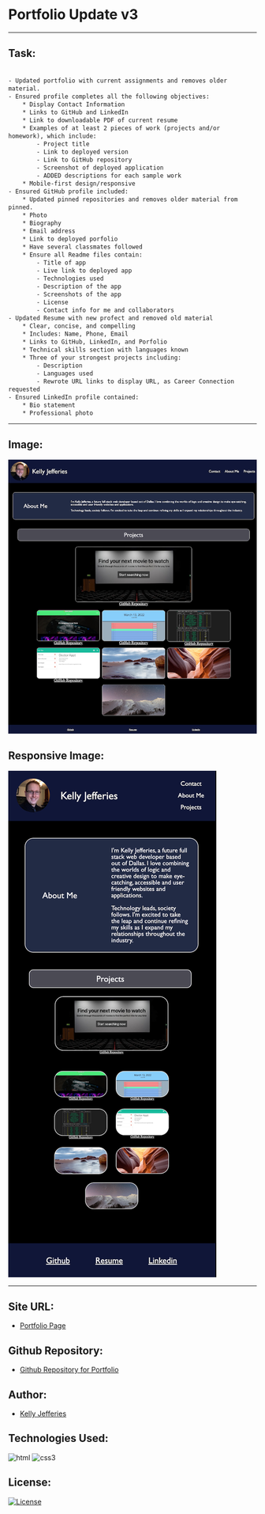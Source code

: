 # Portfolio Update v3

-----

## Task:
```

- Updated portfolio with current assignments and removes older material.
- Ensured profile completes all the following objectives:
    * Display Contact Information
    * Links to GitHub and LinkedIn
    * Link to downloadable PDF of current resume
    * Examples of at least 2 pieces of work (projects and/or homework), which include:
        - Project title
        - Link to deployed version
        - Link to GitHub repository
        - Screenshot of deployed application
        - ADDED descriptions for each sample work
    * Mobile-first design/responsive
- Ensured GitHub profile included:
    * Updated pinned repositories and removes older material from pinned.
    * Photo
    * Biography
    * Email address
    * Link to deployed porfolio
    * Have several classmates followed
    * Ensure all Readme files contain:
        - Title of app
        - Live link to deployed app
        - Technologies used
        - Description of the app
        - Screenshots of the app
        - License
        - Contact info for me and collaborators
- Updated Resume with new profect and removed old material
    * Clear, concise, and compelling
    * Includes: Name, Phone, Email
    * Links to GitHub, LinkedIn, and Porfolio
    * Technical skills section with languages known
    * Three of your strongest projects including:
        - Description
        - Languages used
        - Rewrote URL links to display URL, as Career Connection requested
- Ensured LinkedIn profile contained: 
    * Bio statement
    * Professional photo
```

-----
## Image:

![Screenshot of Portfolio](./assets/images/portfolio-v3.jpg)

## Responsive Image:
![Screenshot of Portfolio Responsiveness](./assets/images/portfolio-responsive-v3.png)

----
## Site URL:

- [Portfolio Page](https://ksjefferies.github.io/professional-portfolio/)

## Github Repository:

- [Github Repository for Portfolio](https://github.com/ksjefferies/professional-portfolio)

## Author:

- [Kelly Jefferies](https://github.com/ksjefferies)

## Technologies Used:

![html](https://img.shields.io/badge/HTML5-E34F26?style=for-the-badge&logo=html5&logoColor=white)
![css3](https://img.shields.io/badge/CSS3-1572B6?style=for-the-badge&logo=css3&logoColor=white)

## License:

[![License](https://img.shields.io/badge/License-MIT%20License-Green)](http://choosealicense.com/licenses/mit/)